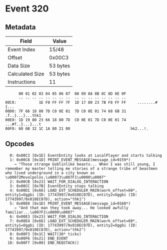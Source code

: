 # Event 320

## Metadata

| Field           | Value    |
|-----------------|----------|
| Event Index     | 15/48    |
| Offset          | 0x00C3   |
| Data Size       | 53 bytes |
| Calculated Size | 53 bytes |
| Instructions    | 11       |

```
      00 01 02 03 04 05 06 07  08 09 0A 0B 0C 0D 0E 0F
      -- -- -- -- -- -- -- --  -- -- -- -- -- -- -- --
00C0:          1E F0 FF FF 7F  1D 17 80 23 7B F8 FF FF     ........#{...
00D0: 7F 66 18 80 7D C0 0E 01  7D C0 0E 01 74 68 6B 31  .f..}...}...thk1
00E0: 1D 19 80 23 66 18 80 7D  C0 0E 01 7D C0 0E 01 74  ...#f..}...}...t
00F0: 68 6B 32 1C 1A 80 21 00                           hk2...!.        
```

## Opcodes

```
  0: 0x00C3 [0x1E] EventEntity looks at LocalPlayer and starts talking
  1: 0x00C8 [0x1D] PRINT_EVENT_MESSAGE(message_id=9159*)
    → "Those strange Goblinlike beasts... When I was still young, I remember my master telling me stories of a strange tribe of beastmen who lived underground in a city known as \u00072Movalpolos.\u00073\u007F1\u0000\u0007"
  2: 0x00CB [0x23] WAIT_FOR_DIALOG_INTERACTION
  3: 0x00CC [0x7B] EventEntity stops talking
  4: 0x00D1 [0x66] LOAD_EXT_SCHEDULER_MAIN(work_offset=60*, entity1=Oggbi (ID: 17743997/0x010EC07D), entity2=Oggbi (ID: 17743997/0x010EC07D), action="thk1")
  5: 0x00E0 [0x1D] PRINT_EVENT_MESSAGE(message_id=9160*)
    → "And that man they took away... He looked awfully familiar...\u007F1\u0000\u0007"
  6: 0x00E3 [0x23] WAIT_FOR_DIALOG_INTERACTION
  7: 0x00E4 [0x66] LOAD_EXT_SCHEDULER_MAIN(work_offset=60*, entity1=Oggbi (ID: 17743997/0x010EC07D), entity2=Oggbi (ID: 17743997/0x010EC07D), action="thk2")
  8: 0x00F3 [0x1C] WAIT(30* ticks)
  9: 0x00F6 [0x21] END_EVENT
 10: 0x00F7 [0x00] END_REQSTACK()
```
